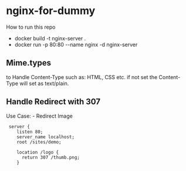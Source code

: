 # nginx-for-dummy
How to run this repo
 - docker build -t nginx-server .
 - docker run -p 80:80 --name nginx -d nginx-server

## Mime.types
to Handle Content-Type such as: HTML, CSS etc.
if not set the Content-Type will set as text/plain.

## Handle Redirect with 307
Use Case: 
    - Redirect Image

```
 server {
    listen 80;
    server_name localhost;
    root /sites/demo;

    location /logo {
      return 307 /thumb.png;
    }
```